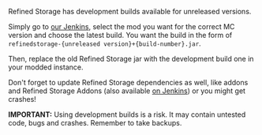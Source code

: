 Refined Storage has development builds available for unreleased versions.

Simply go to [our Jenkins](https://ci.refinedmods.com/), select the mod you want for the correct MC version and choose the latest build. You want the build in the form of `refinedstorage-{unreleased version}+{build-number}.jar`.

Then, replace the old Refined Storage jar with the development build one in your modded instance.

Don't forget to update Refined Storage dependencies as well, like addons and Refined Storage Addons (also available [on Jenkins](https://ci.refinedmods.com/)) or you might get crashes!

**IMPORTANT:** Using development builds is a risk. It may contain untested code, bugs and crashes. Remember to take backups.